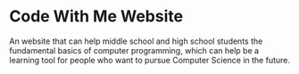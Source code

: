 # Code With Me Website
An website that can help middle school and high school students the fundamental basics of computer programming, which can help be a learning tool for people who want to pursue Computer Science in the future. 
